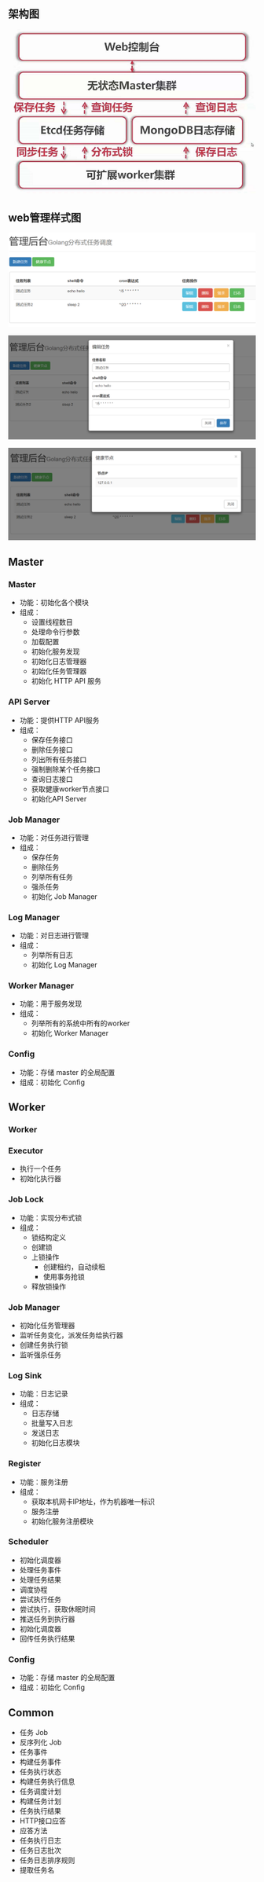 ## 架构图

![](https://github.com/gothicrush/crush-scheduler/blob/master/_image/0.PNG)



## web管理样式图

![](https://github.com/gothicrush/crush-scheduler/blob/master/_image/1.PNG)

![](https://github.com/gothicrush/crush-scheduler/blob/master/_image/2.PNG)

![](https://github.com/gothicrush/crush-scheduler/blob/master/_image/3.PNG)



## Master

### Master

* 功能：初始化各个模块
* 组成：
  * 设置线程数目
  * 处理命令行参数
  * 加载配置
  * 初始化服务发现
  * 初始化日志管理器
  * 初始化任务管理器
  * 初始化 HTTP API 服务

### API Server

* 功能：提供HTTP API服务
* 组成：
  * 保存任务接口
  * 删除任务接口
  * 列出所有任务接口
  * 强制删除某个任务接口
  * 查询日志接口
  * 获取健康worker节点接口
  * 初始化API Server

### Job Manager

* 功能：对任务进行管理
* 组成：
  * 保存任务
  * 删除任务
  * 列举所有任务
  * 强杀任务
  * 初始化 Job Manager

### Log Manager

* 功能：对日志进行管理
* 组成：
  * 列举所有日志
  * 初始化 Log Manager

### Worker Manager

* 功能：用于服务发现
* 组成：
  * 列举所有的系统中所有的worker
  * 初始化 Worker Manager

### Config

* 功能：存储 master 的全局配置
* 组成：初始化 Config



## Worker

### Worker

### Executor

* 执行一个任务
* 初始化执行器

### Job Lock

* 功能：实现分布式锁
* 组成：
  * 锁结构定义
  * 创建锁
  * 上锁操作
    * 创建租约，自动续租
    * 使用事务抢锁
  * 释放锁操作

### Job Manager

* 初始化任务管理器
* 监听任务变化，派发任务给执行器
* 创建任务执行锁
* 监听强杀任务

### Log Sink

* 功能：日志记录
* 组成：
  * 日志存储
  * 批量写入日志
  * 发送日志
  * 初始化日志模块

### Register

* 功能：服务注册
* 组成：
  * 获取本机网卡IP地址，作为机器唯一标识
  * 服务注册
  * 初始化服务注册模块

### Scheduler

* 初始化调度器
* 处理任务事件
* 处理任务结果
* 调度协程
* 尝试执行任务
* 尝试执行，获取休眠时间
* 推送任务到执行器
* 初始化调度器
* 回传任务执行结果

### Config

- 功能：存储 master 的全局配置
- 组成：初始化 Config



## Common

* 任务 Job
* 反序列化 Job
* 任务事件
* 构建任务事件
* 任务执行状态
* 构建任务执行信息
* 任务调度计划
* 构建任务计划
* 任务执行结果
* HTTP接口应答
* 应答方法
* 任务执行日志
* 任务日志批次
* 任务日志排序规则
* 提取任务名



